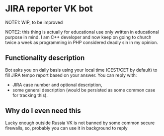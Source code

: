 # JIRA reporter VK bot

NOTE1: WIP, to be improved

NOTE2: this thing is actually for educational use only written in educational purpose in mind. I am C++ developer and now keep on going to church twice a week as programming in PHP considered deadly sin in my opinion.

## Functionality description

Bot asks you on daily basis using your local time (CEST/CET by default) to fill JIRA tempo report based on your answer. You can reply with:
- JIRA case number and optional description,
- some general description (would be persisted as some common case for tracking this).

## Why do I even need this

Lucky enough outside Russia VK is not banned by some common secure firewalls, so, probably you can use it in background to reply
